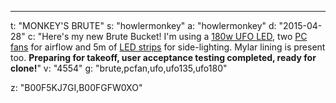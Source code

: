 ---
t: "MONKEY'S BRUTE"
s: "howlermonkey"
a: "howlermonkey"
d: "2015-04-28"
c: "Here's my new Brute Bucket! I'm using a <a href='http://www.amazon.com/s/?_encoding=UTF8&camp=1789&creative=390957&field-keywords=135w%20ufo&linkCode=ur2&sprefix=135w%20ufo%2Caps&tag=spacbuck-20&url=search-alias%3Daps&linkId=VHCZCKQOE4OXX3C5'>180w UFO LED</a>, two <a href='http://www.amazon.com/gp/product/B002R9RBO0/ref=as_li_tl?ie=UTF8&camp=1789&creative=390957&creativeASIN=B002R9RBO0&linkCode=as2&tag=spacbuck-20&linkId=7A2LO6CV2AZYV5CP'>PC fans</a> for airflow and 5m of <a href='http://www.amazon.com/gp/product/B00F5KJ7GI/ref=as_li_tl?ie=UTF8&camp=1789&creative=390957&creativeASIN=B00F5KJ7GI&linkCode=as2&tag=spacbuck-20&linkId=BFVJMFGS6AOAPS4Q'>LED strips</a> for side-lighting. Mylar lining is present too. <strong>Preparing for takeoff, user acceptance testing completed, ready for clone!</strong>"
v: "4554"
g: "brute,pcfan,ufo,ufo135,ufo180"

z: "B00F5KJ7GI,B00FGFW0XO"
